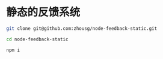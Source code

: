 # 静态的反馈系统

```bash
git clone git@github.com:zhousg/node-feedback-static.git

cd node-feedback-static

npm i
```




